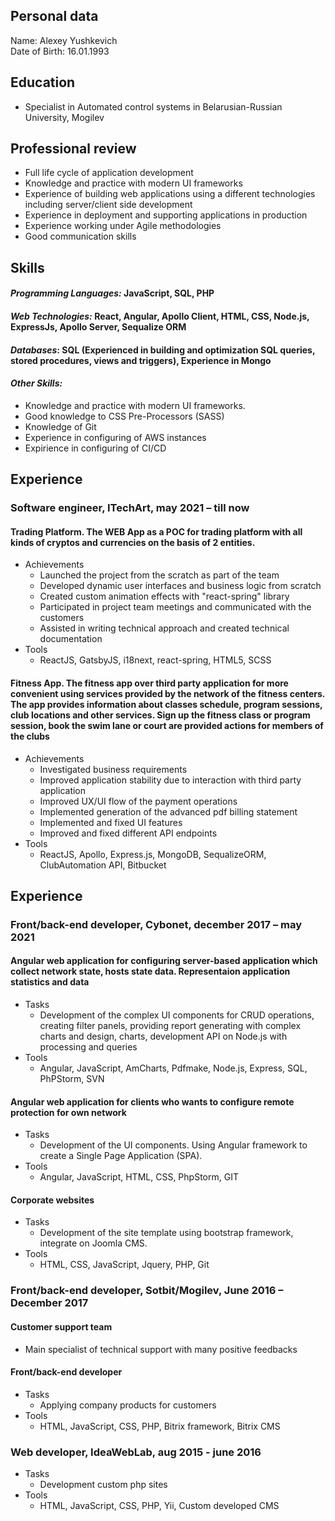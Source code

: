 ## Personal data
Name: Alexey Yushkevich\
Date of Birth: 16.01.1993
## Education
*	Specialist in Automated control systems in Belarusian-Russian University, Mogilev
## Professional review
*	Full life cycle of application development
*	Knowledge and practice with modern UI frameworks
*	Experience of building web applications using a different technologies including server/client side development
*	Experience in deployment and supporting applications in production
*	Experience working under Agile methodologies
*	Good communication skills

## Skills
#### *Programming Languages:* JavaScript, SQL, PHP
#### *Web Technologies:* React, Angular, Apollo Client, HTML, CSS, Node.js, ExpressJs, Apollo Server, Sequalize ORM
#### *Databases*: SQL (Experienced in building and optimization SQL queries, stored procedures, views and triggers), Experience in Mongo
#### *Other Skills:*
*	Knowledge and practice with modern UI frameworks.
*	Good knowledge to CSS Pre-Processors (SASS)
*	Knowledge of Git
*	Experience in configuring of AWS instances
*	Expirience in configuring of CI/CD

## Experience
### Software engineer, ITechArt, may 2021 – till now
#### Trading Platform. The WEB App as a POC for trading platform with all kinds of cryptos and currencies on the basis of 2 entities.
* Achievements
    * Launched the project from the scratch as part of the team
    * Developed dynamic user interfaces and business logic from scratch
    * Created custom animation effects with "react-spring" library
    * Participated in project team meetings and communicated with the customers
    * Assisted in writing technical approach and created technical documentation
* Tools
    * ReactJS, GatsbyJS, i18next, react-spring, HTML5, SCSS
#### Fitness App. The fitness app over third party application for more convenient using services provided by the network of the fitness centers. The app provides information about classes schedule, program sessions, club locations and other services. Sign up the fitness class or program session, book the swim lane or court are provided actions for members of the clubs
* Achievements
   *	Investigated business requirements
   *	Improved application stability due to interaction with third party application
   *	Improved UX/UI flow of the payment operations
   *	Implemented generation of the advanced pdf billing statement
   *	Implemented and fixed UI features
   *	Improved and fixed different API endpoints
* Tools
    * ReactJS, Apollo, Express.js, MongoDB, SequalizeORM, ClubAutomation API, Bitbucket

## Experience
### Front/back-end developer, Cybonet, december 2017 – may 2021
#### Angular web application for configuring server-based application which collect network state, hosts state data. Representaion application statistics and data
* Tasks
    * Development of the complex UI components for CRUD operations, creating filter panels, providing report generating with complex charts and design, charts, development API on Node.js with processing and queries
* Tools
    * Angular, JavaScript, AmCharts, Pdfmake, Node.js, Express, SQL, PhPStorm, SVN
#### Angular web application for clients who wants to configure remote protection for own network
* Tasks
    * Development of the UI components. Using Angular framework to create a Single Page Application (SPA).
* Tools
    * Angular, JavaScript, HTML, CSS, PhpStorm, GIT
#### Corporate websites
* Tasks
    * Development of the site template using bootstrap framework, integrate on Joomla CMS.
* Tools
    * HTML, CSS, JavaScript, Jquery, PHP, Git
 
### Front/back-end developer, Sotbit/Mogilev, June 2016 – December 2017
#### Customer support team 
* Main specialist of technical support with many positive feedbacks
#### Front/back-end developer 
* Tasks
    * Applying company products for customers
* Tools
    * HTML, JavaScript, CSS, PHP, Bitrix framework, Bitrix CMS

### Web developer, IdeaWebLab, aug 2015 - june 2016
* Tasks
    * Development custom php sites
* Tools
    * HTML, JavaScript, CSS, PHP, Yii, Custom developed CMS
